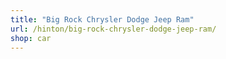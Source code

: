```yaml
---
title: "Big Rock Chrysler Dodge Jeep Ram"
url: /hinton/big-rock-chrysler-dodge-jeep-ram/
shop: car
---
```

